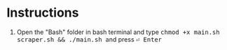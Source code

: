 # Instructions

1. Open the "Bash" folder in bash terminal and type <kbd>chmod +x main.sh scraper.sh && ./main.sh </kbd> and press <kbd>⏎ Enter</kbd>

<!-- https://github.com/Ileriayo/markdown-badges -->